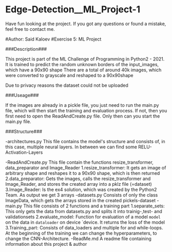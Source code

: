 # Edge-Detection__ML_Project-1
Have fun looking at the project. If you got any questions or found a mistake, feel free to contact me.


#Author: Said Kaloev
#Exercise 5: ML Project

###Description###

This project is part of the ML Challenge of Programming in Python2 - 2021.
It is trained to predict the random unknown borders of the input_images, which have a 90x90 shape
There are a total of around 40k images, which were converted to grayscale and reshaped to a 90x90shape


Due to privacy reasons the dataset could not be uploaded

###Useage###

If the images are already in a pickle file, you just need to run the main.py file, which will then start the training and evaluation process.
If not, then you first need to open the ReadAndCreate.py file. Only then can you start the main.py file.

###Structure###

-architectures.py
	This file contains the model's structure and consists of, in this case, multiple neural layers. In between we can find some RELU-Activation-Layers

-ReadAndCreate.py
	This file contain the functions resize_transformer, data_preparator and Image_Reader
		1.resize_transformer: It gets an image of arbitrary shape and reshapes it to a 90x90 shape, which is then returned
		2.data_preparator: Gets the images, calls the resize_transformer and Image_Reader, and stores the created array into a pklz file (=dataset)
		3.Image_Reader: Is the ex4 solution, which was created by the Python2 Team. As output we get 3 arrays
-datasets.py
	Consists of only the class ImageData, which gets the arrays stored in the created pickels-dataset
-main.py
	This file consists of 2 functions and a training part
		1.separate_sets: This only gets the data from datasets.py and splits it into trainig-,test- and validationsets
		2.evaluate_model: Function for evaluation of a model `model` on the data in `dataloader` on device `device. It returns the loss of the model
		3.Training_part: Consists of data_loaders and multiple for and while-loops. At the beginning of the training we can change the hyperparameters, to change the CNN-Architecture.
-ReadMe.md
	A readme file containing information about this project & author
